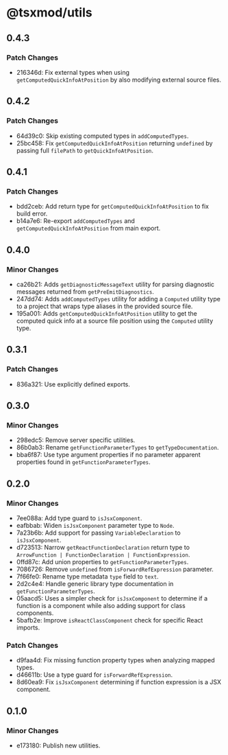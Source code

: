 # @tsxmod/utils

## 0.4.3

### Patch Changes

- 216346d: Fix external types when using `getComputedQuickInfoAtPosition` by also modifying external source files.

## 0.4.2

### Patch Changes

- 64d39c0: Skip existing computed types in `addComputedTypes`.
- 25bc458: Fix `getComputedQuickInfoAtPosition` returning `undefined` by passing full `filePath` to `getQuickInfoAtPosition`.

## 0.4.1

### Patch Changes

- bdd2ceb: Add return type for `getComputedQuickInfoAtPosition` to fix build error.
- b14a7e6: Re-export `addComputedTypes` and `getComputedQuickInfoAtPosition` from main export.

## 0.4.0

### Minor Changes

- ca26b21: Adds `getDiagnosticMessageText` utility for parsing diagnostic messages returned from `getPreEmitDiagnostics`.
- 247dd74: Adds `addComputedTypes` utility for adding a `Computed` utility type to a project that wraps type aliases in the provided source file.
- 195a001: Adds `getComputedQuickInfoAtPosition` utility to get the computed quick info at a source file position using the `Computed` utility type.

## 0.3.1

### Patch Changes

- 836a321: Use explicitly defined exports.

## 0.3.0

### Minor Changes

- 298edc5: Remove server specific utilities.
- 86b0ab3: Rename `getFunctionParameterTypes` to `getTypeDocumentation`.
- bba6f87: Use type argument properties if no parameter apparent properties found in `getFunctionParameterTypes`.

## 0.2.0

### Minor Changes

- 7ee088a: Add type guard to `isJsxComponent`.
- eafbbab: Widen `isJsxComponent` parameter type to `Node`.
- 7a23b6b: Add support for passing `VariableDeclaration` to `isJsxComponent`.
- d723513: Narrow `getReactFunctionDeclaration` return type to `ArrowFunction | FunctionDeclaration | FunctionExpression`.
- 0ffd87c: Add union properties to `getFunctionParameterTypes`.
- 7086726: Remove `undefined` from `isForwardRefExpression` parameter.
- 7f66fe0: Rename type metadata `type` field to `text`.
- 2d2c4e4: Handle generic library type documentation in `getFunctionParameterTypes`.
- 05aacd5: Uses a simpler check for `isJsxComponent` to determine if a function is a component while also adding support for class components.
- 5bafb2e: Improve `isReactClassComponent` check for specific React imports.

### Patch Changes

- d9faa4d: Fix missing function property types when analyzing mapped types.
- d46611b: Use a type guard for `isForwardRefExpression`.
- 8d60ea9: Fix `isJsxComponent` determining if function expression is a JSX component.

## 0.1.0

### Minor Changes

- e173180: Publish new utilities.
